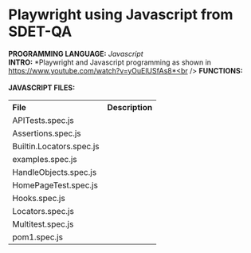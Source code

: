 # Playwright using Javascript from SDET-QA
**PROGRAMMING LANGUAGE:** *Javascript*<br />
**INTRO:** *Playwright and Javascript programming as shown in https://www.youtube.com/watch?v=yOuElUSfAs8*<br /> 
**FUNCTIONS:**<br />
  &nbsp;&nbsp;&nbsp; 
<br />
**JAVASCRIPT FILES:**<br />
<table>
  <tr align="left">
    <th>File</th>
    <th>Description</th>
  </tr>
  <tr>
    <td>APITests.spec.js</td>
    <td></td>
  </tr>
  <tr>
    <td>Assertions.spec.js</td>
    <td></td>
  </tr>
  <tr>
    <td>Builtin.Locators.spec.js</td>
    <td></td>
  </tr>
  <tr>
    <td>examples.spec.js</td>
    <td></td>
  </tr>
  <tr>
    <td>HandleObjects.spec.js</td>
    <td></td>
  </tr>
  <tr>
    <td>HomePageTest.spec.js</td>
    <td></td>
  </tr>
  <tr>
    <td>Hooks.spec.js</td>
    <td></td>
  </tr>
  <tr>
    <td>Locators.spec.js</td>
    <td></td>
  </tr>
  <tr>
    <td>Multitest.spec.js</td>
    <td></td>
  </tr>
  <tr>
    <td>pom1.spec.js</td>
    <td></td>
  </tr>  
</table>

